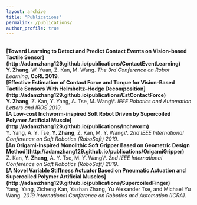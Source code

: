 ```yaml
---
layout: archive
title: "Publications"
permalink: /publications/
author_profile: true
---
```



<br>
<b>[Toward Learning to Detect and Predict Contact Events on Vision-based Tactile Sensor](http://adamzhang129.github.io/publications/ContactEventLearning)</b> 
<br> 
<b>Y. Zhang</b>, W. Yuan, Z. Kan, M. Wang.
<i>The 3rd Conference on Robot Learning</i>, <b>CoRL 2019</b>.

<br> 
<b>[Effective Estimation of Contact Force and Torque for Vision-Based Tactile Sensors With Helmholtz–Hodge Decomposition](http://adamzhang129.github.io/publications/EstContactForce)</b> 
<br> 
<b>Y. Zhang</b>, Z. Kan, Y. Yang, A. Tse, M. Wang\*.
<i>IEEE Robotics and Automation Letters and IROS 2019</i>.


<br> 
<b>[A Low-cost Inchworm-inspired Soft Robot Driven by Supercoiled Polymer Artificial Muscle](http://adamzhang129.github.io/publications/Inchworm)</b> 
<br> 
Y. Yang, A. Y. Tse, <b>Y. Zhang</b>, Z. Kan, M. Y. Wang\*.
<i>2nd IEEE International Conference on Soft Robotics (RoboSoft) 2019</i>.

<br> 
<b>[An Origami-Inspired Monolithic Soft Gripper Based on Geometric Design Method](http://adamzhang129.github.io/publications/OrigamiGripper)</b> 
<br> 
Z. Kan, <b>Y. Zhang</b>, A. Y. Tse, M. Y. Wang\*.
<i>2nd IEEE International Conference on Soft Robotics (RoboSoft) 2019</i>.

<br> 
<b>[A Novel Variable Stiffness Actuator Based on Pneumatic Actuation and Supercoiled Polymer Artificial Muscles](http://adamzhang129.github.io/publications/SupercoiledFinger)</b> 
<br> 
Yang, Yang, Zicheng Kan, Yazhan Zhang, Yu Alexander Tse, and Michael Yu Wang.
<i>2019 International Conference on Robotics and Automation (ICRA)</i>.


